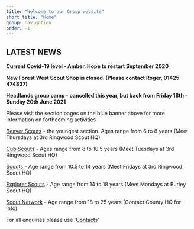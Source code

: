 ```yaml
---
title: "Welcome to our Group website"
short_title: "Home"
group: navigation
order: -1
---
```


## LATEST NEWS

**Current Covid-19 level - Amber. Hope to restart September 2020**

**New Forest West Scout Shop is closed. (Please contact Roger, 01425 474837)**

**Headlands group camp - cancelled this year, but back from Friday 18th - Sunday 20th June 2021**

Please visit the section pages on the blue banner above for more information on forthcoming activities

[Beaver Scouts](/beavers/) - the youngest section. Ages range from 6 to 8 years (Meet Thursdays at 3rd Ringwood Scout HQ)

[Cub Scouts](/cubs/) - Ages range from 8 to 10.5 years (Meet Tuesdays at 3rd Ringwood Scout HQ)

[Scouts](/scouts/) - Age range from 10.5 to 14 years (Meet Fridays at 3rd Ringwood Scout HQ)

[Explorer Scouts](/explorers/) - Age range from 14 to 18 years (Meet Mondays at Burley Scout HQ)

[Scout Network](https://www.hampshirescouting.org.uk/youth-programme/scout-network/) - Age range from 18 to 25 years (Contact County HQ for info)

For all enquiries please use '[Contacts](/contacts/)'
